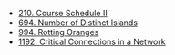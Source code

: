 - [210. Course Schedule II](210.py)
- [694. Number of Distinct Islands](694.py)
- [994. Rotting Oranges](994.py)
- [1192. Critical Connections in a Network](graphs/1192.py)